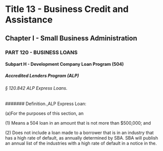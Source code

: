 
# Title 13 - Business Credit and Assistance
## Chapter I - Small Business Administration
### PART 120 - BUSINESS LOANS
#### Subpart H - Development Company Loan Program (504)
##### Accredited Lenders Program (ALP)
###### § 120.842 ALP Express Loans.
####### Definition.,ALP Express Loan:

(a)For the purposes of this section, an

(1) Means a 504 loan in an amount that is not more than $500,000; and

(2) Does not include a loan made to a borrower that is in an industry that has a high rate of default, as annually determined by SBA. SBA will publish an annual list of the industries with a high rate of default in a notice in the.
